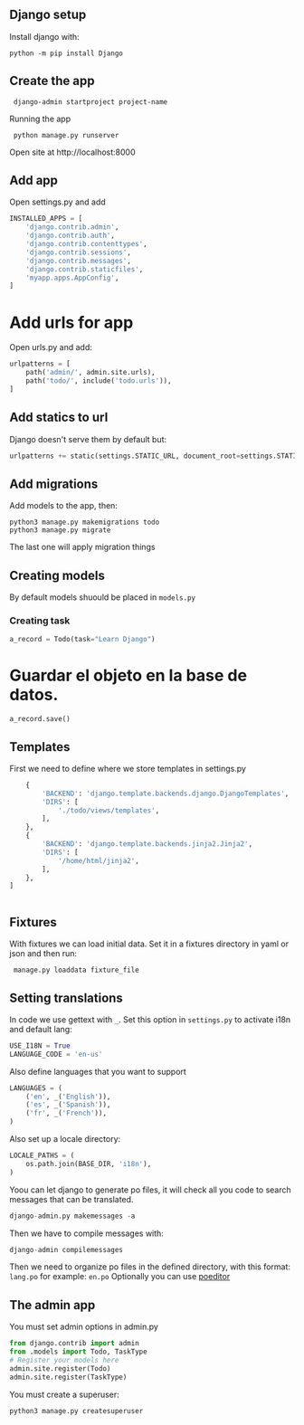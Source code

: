 ## Django setup
Install django with:

```shell
python -m pip install Django
```

## Create the app
```shell
 django-admin startproject project-name
```

Running the app
```shell
 python manage.py runserver
```
Open site at http://localhost:8000

## Add app

Open settings.py and add

```python
INSTALLED_APPS = [
    'django.contrib.admin',
    'django.contrib.auth',
    'django.contrib.contenttypes',
    'django.contrib.sessions',
    'django.contrib.messages',
    'django.contrib.staticfiles',
    'myapp.apps.AppConfig', 
]
```

# Add urls for app
Open urls.py and add:
```python
urlpatterns = [
    path('admin/', admin.site.urls),
    path('todo/', include('todo.urls')),
]
```
## Add statics to url
Django doesn't serve them by default but:
```python
urlpatterns += static(settings.STATIC_URL, document_root=settings.STATIC_ROOT)
```

## Add migrations
Add models to the app, then:
```shell
python3 manage.py makemigrations todo
python3 manage.py migrate
```

The last one will apply migration things

## Creating models

By default models shuould be placed in `models.py` 

### Creating task

```python
a_record = Todo(task="Learn Django")
```

# Guardar el objeto en la base de datos.
```
a_record.save()
```

## Templates
First we need to define where we store templates
in settings.py
```python
    {
        'BACKEND': 'django.template.backends.django.DjangoTemplates',
        'DIRS': [
            './todo/views/templates',
        ],
    },
    {
        'BACKEND': 'django.template.backends.jinja2.Jinja2',
        'DIRS': [
            '/home/html/jinja2',
        ],
    },
]
```

```python
```

## Fixtures
With fixtures we can load initial data.
Set it in a fixtures directory in yaml or json and then
run:

```shell
 manage.py loaddata fixture_file
```

## Setting translations
In code we use gettext with `_`.
Set this option in `settings.py` to activate i18n and default lang:
```python
USE_I18N = True
LANGUAGE_CODE = 'en-us'
```
Also define languages that you want to support
```python
LANGUAGES = (
    ('en', _('English')),
    ('es', _('Spanish')),
    ('fr', _('French')),
)
```

Also set up a locale directory:
```python
LOCALE_PATHS = (
    os.path.join(BASE_DIR, 'i18n'),
)
```

Yoou can let django to generate po files, it will check all you code to search messages
that can be translated.
```python
django-admin.py makemessages -a
```
Then we have to compile messages with:
```python
django-admin compilemessages
```

Then we need to organize po files in the defined directory, with this format:
`lang.po` for example: `en.po`
Optionally you can use [poeditor](https://snapcraft.io/poedit)
## The admin app
You must set admin options in admin.py

```python
from django.contrib import admin
from .models import Todo, TaskType
# Register your models here
admin.site.register(Todo)
admin.site.register(TaskType)
```
You must create a superuser:
```shell
python3 manage.py createsuperuser
```

```python
```

```python
```